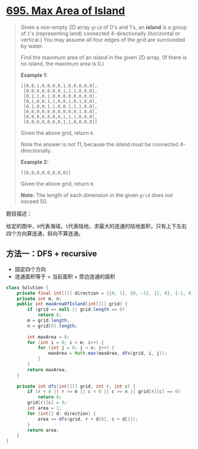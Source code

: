 # [695. Max Area of Island][1]

> Given a non-empty 2D array `grid` of 0's and 1's, an **island** is a group of `1`'s (representing land) connected 4-directionally (horizontal or vertical.) You may assume all four edges of the grid are surrounded by water.
>
> Find the maximum area of an island in the given 2D array. (If there is no island, the maximum area is 0.)
>
> **Example 1:**
>
> ```
> [[0,0,1,0,0,0,0,1,0,0,0,0,0],
>  [0,0,0,0,0,0,0,1,1,1,0,0,0],
>  [0,1,1,0,1,0,0,0,0,0,0,0,0],
>  [0,1,0,0,1,1,0,0,1,0,1,0,0],
>  [0,1,0,0,1,1,0,0,1,1,1,0,0],
>  [0,0,0,0,0,0,0,0,0,0,1,0,0],
>  [0,0,0,0,0,0,0,1,1,1,0,0,0],
>  [0,0,0,0,0,0,0,1,1,0,0,0,0]]
> ```
>
> Given the above grid, return `6`. 
>
> Note the answer is not 11, because the island must be connected 4-directionally.
>
> **Example 2:**
>
> ```
> [[0,0,0,0,0,0,0,0]]
> ```
>
> Given the above grid, return `0`.
>
> **Note:** The length of each dimension in the given `grid` does not exceed 50.



题目描述：

给定的图中，`0`代表海域，`1`代表陆地，求最大的连通的陆地面积，只有上下左右四个方向算连通，斜向不算连通。



## 方法一：DFS + recursive

* 固定四个方向
* 连通面积等于 = 当前面积 + 旁边连通的面积

```java
class Solution {
    private final int[][] direction = {{0, 1}, {0, -1}, {1, 0}, {-1, 0}};
    private int m, n;
    public int maxAreaOfIsland(int[][] grid) {
        if (grid == null || grid.length == 0)
            return 0;
        m = grid.length;
        n = grid[0].length;
        
        int maxArea = 0;
        for (int i = 0; i < m; i++) {
            for (int j = 0; j < n; j++) {
                maxArea = Math.max(maxArea, dfs(grid, i, j));
            }
        }
        return maxArea;
    }
    
    private int dfs(int[][] grid, int r, int c) {
        if (r < 0 || r >= m || c < 0 || c >= n || grid[r][c] == 0)
            return 0;
        grid[r][c] = 0;
        int area = 1;
        for (int[] d: direction) {
            area += dfs(grid, r + d[0], c + d[1]);
        }
        return area;
    }
}
```











[1]: https://leetcode.com/problems/max-area-of-island/